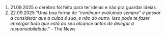 1. 21.09.2025 
o cérebro foi feito para ter ideias e não pra guardar ideias
2. 22.09.2025
"Uma boa forma de *“continuar evoluindo sempre” é passar a considerar que a culpa é sua, e não do outro. isso pode te fazer enxergar tudo que está ao seu alcance antes de delegar a responsabilidade."* - The News
